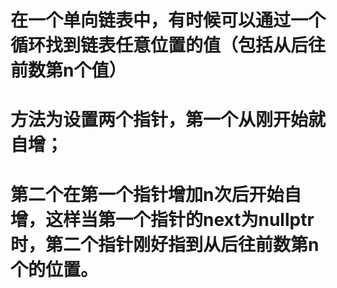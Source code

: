 
# 在一个单向链表中，有时候可以通过一个循环找到链表任意位置的值（包括从后往前数第n个值）
# 方法为设置两个指针，第一个从刚开始就自增；
# 第二个在第一个指针增加n次后开始自增，这样当第一个指针的next为nullptr时，第二个指针刚好指到从后往前数第n个的位置。
